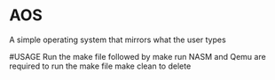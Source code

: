 # AOS
A simple operating system that mirrors what the user types

#USAGE
Run the make file followed by make run
NASM and Qemu are required to run the make file
make clean to delete
